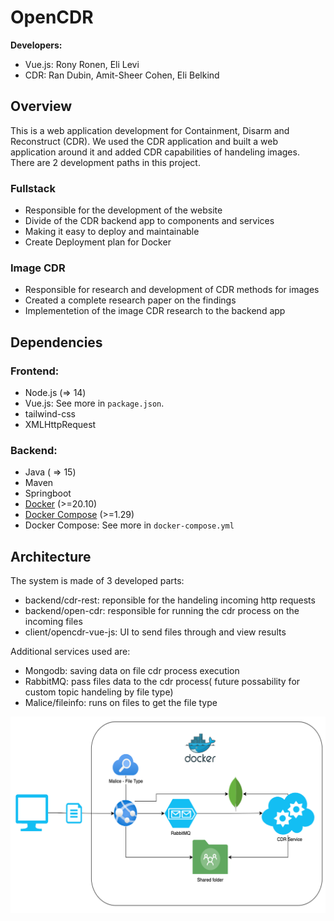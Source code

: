 # OpenCDR

**Developers:** 
- Vue.js: Rony Ronen, Eli Levi
- CDR: Ran Dubin, Amit-Sheer Cohen, Eli Belkind

## Overview
This is a web application development for Containment, Disarm and Reconstruct (CDR). We used the CDR application and built a web application around it and added CDR capabilities of handeling images. <br />
There are 2 development paths in this project. <br />
### Fullstack
- Responsible for the development of the website
- Divide of the CDR backend app to components and services
- Making it easy to deploy and maintainable 
- Create Deployment plan for Docker
### Image CDR
- Responsible for research and development of CDR methods for images
- Created a complete research paper on the findings
- Implementetion of the image CDR research to the backend app

 
## Dependencies
### Frontend:
* Node.js (=> 14)
* Vue.js: See more in <code>package.json</code>.
* tailwind-css
* XMLHttpRequest
  
### Backend:
* Java ( => 15)
* Maven
* Springboot
* [Docker](https://docs.docker.com/get-docker/) (>=20.10)
* [Docker Compose](https://docs.docker.com/compose/install/) (>=1.29)
* Docker Compose: See more in <code>docker-compose.yml</code>

## Architecture
The system is made of 3 developed parts: 
* backend/cdr-rest: reponsible for the handeling incoming http requests
* backend/open-cdr: responsible for running the cdr process on the incoming files
* client/opencdr-vue-js: UI to send files through and view results

Additional services used are:
* Mongodb: saving data on file cdr process execution
* RabbitMQ: pass files data to the cdr process( future possability for custom topic handeling by file type)
* Malice/fileinfo: runs on files to get the file type

![enter image description here](Architecture.png)




